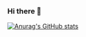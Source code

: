 ### Hi there 👋
[![Anurag's GitHub stats](https://github-readme-stats.vercel.app/api?username=xBoyMinemc)](https://github.com/anuraghazra/github-readme-stats)
